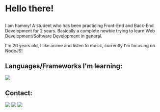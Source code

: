 # Hello there!
##
I am hammy! A student who has been practicing Front-End and Back-End Development for 2 years. Basically a complete newbie trying to learn Web Development/Software Development in general.

I'm 20 years old, I like anime and listen to music, currently I'm focusing on NodeJS!
## Languages/Frameworks I'm learning:
[![](https://skillicons.dev/icons?i=html,css,tailwind,js,nodejs,php,lua,postgres,mysql,mongodb)](#)
## Contact:

[![](https://img.shields.io/badge/Discord-7289DA?style=for-the-badge&logo=discord&logoColor=white)](https://dsc.bio/hammyster)
[![](https://img.shields.io/badge/DeviantArt-05CC47?style=for-the-badge&logo=deviantart&logoColor=white)](https://www.deviantart.com/r4vox)
[![](https://img.shields.io/badge/Myanimelist-2E51A2?style=for-the-badge&logo=myanimelist&logoColor=white)](https://myanimelist.net/profile/r4vox?q=r4vox&cat=user)
